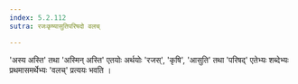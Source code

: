 ```yaml
---
index: 5.2.112
sutra: रजःकृष्यासुतिपरिषदो वलच्

---
```

'अस्य अस्ति' तथा 'अस्मिन् अस्ति' एतयोः अर्थयोः 'रजस्', 'कृषि', 'आसुति' तथा 'परिषद्' एतेभ्यः शब्देभ्यः प्रथमासमर्थेभ्यः 'वलच्' प्रत्ययः भवति । 